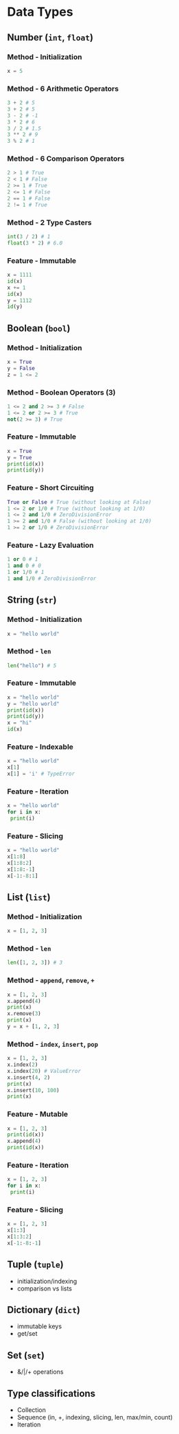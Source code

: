 # Data Types

## Number (```int```, ```float```)
### Method - Initialization
```Python
x = 5
```
### Method - 6 Arithmetic Operators
```Python
3 + 2 # 5
3 + 2 # 5
3 - 2 # -1
3 * 2 # 6
3 / 2 # 1.5
3 ** 2 # 9
3 % 2 # 1
```
### Method - 6 Comparison Operators
```Python
2 > 1 # True
2 < 1 # False
2 >= 1 # True
2 <= 1 # False
2 == 1 # False
2 != 1 # True
```
### Method - 2 Type Casters
```Python
int(3 / 2) # 1
float(3 * 2) # 6.0
```
### Feature - Immutable
```Python
x = 1111
id(x)
x += 1
id(x)
y = 1112
id(y)
```

## Boolean (```bool```)
### Method - Initialization
```Python
x = True
y = False
z = 1 <= 2
```
### Method - Boolean Operators (3)
```Python
1 <= 2 and 2 >= 3 # False
1 <= 2 or 2 >= 3 # True
not(2 >= 3) # True
```
### Feature - Immutable
```Python
x = True
y = True
print(id(x))
print(id(y))
```
### Feature - Short Circuiting
```Python
True or False # True (without looking at False)
1 <= 2 or 1/0 # True (without looking at 1/0)
1 <= 2 and 1/0 # ZeroDivisionError
1 >= 2 and 1/0 # False (without looking at 1/0)
1 >= 2 or 1/0 # ZeroDivisionError
```
### Feature - Lazy Evaluation
```Python
1 or 0 # 1
1 and 0 # 0
1 or 1/0 # 1
1 and 1/0 # ZeroDivisionError
```

## String (```str```)
### Method - Initialization
```Python
x = "hello world"
```
### Method - ```len```
```Python
len("hello") # 5
```
### Feature - Immutable
```Python
x = "hello world"
y = "hello world"
print(id(x))
print(id(y))
x = "hi"
id(x)
```
### Feature - Indexable
```Python
x = "hello world"
x[1]
x[1] = 'i' # TypeError
```
### Feature - Iteration
```Python
x = "hello world"
for i in x:
 print(i)
```
### Feature - Slicing
```Python
x = "hello world"
x[1:8]
x[1:8:2]
x[1:8:-1]
x[-1:-8:1]
```
## List (```list```)
### Method - Initialization
```Python
x = [1, 2, 3]
```
### Method - ```len```
```Python
len([1, 2, 3]) # 3
```
### Method - ```append```, ```remove```, ```+```
```Python
x = [1, 2, 3]
x.append(4)
print(x)
x.remove(3)
print(x)
y = x + [1, 2, 3]
```
### Method - ```index```, ```insert```, ```pop```
```Python
x = [1, 2, 3]
x.index(2)
x.index(20) # ValueError
x.insert(4, 2) 
print(x)
x.insert(10, 100)
print(x)
```
### Feature - Mutable
```Python
x = [1, 2, 3]
print(id(x))
x.append(4)
print(id(x))
```
### Feature - Iteration
```Python
x = [1, 2, 3]
for i in x:
 print(i)
```
### Feature - Slicing
```Python
x = [1, 2, 3]
x[1:3]
x[1:3:2]
x[-1:-8:-1]
```

## Tuple (```tuple```)
  * initialization/indexing
  * comparison vs lists
## Dictionary (```dict```)
  * immutable keys
  * get/set
## Set (```set```)
  * &/|/+ operations
## Type classifications
  * Collection
  * Sequence (in, +, indexing, slicing, len, max/min, count)
  * Iteration
